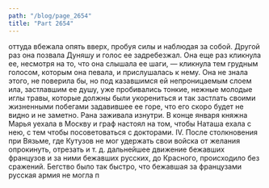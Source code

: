 ```yaml
---
path: "/blog/page_2654"
title: "Part 2654"
---
```


 оттуда вбежала опять вверх, пробуя силы и наблюдая за собой.
Другой раз она позвала Дуняшу и голос ее задребезжал. Она еще раз кликнула ее, несмотря на то, что она слышала ее шаги, — кликнула тем грудным голосом, которым она певала, и прислушалась к нему.
Она не знала этого, не поверила бы, но под казавшимся ей непроницаемым слоем ила, застлавшим ее душу, уже пробивались тонкие, нежные молодые иглы травы, которые должны были укорениться и так застлать своими жизненными побегами задавившее ее горе, что его скоро будет не видно и не заметно. Рана заживала изнутри.
В конце января княжна Марья уехала в Москву и граф настоял на том, чтобы Наташа ехала с нею, с тем чтобы посоветоваться с докторами.
IV.
После столкновения при Вязьме, где Кутузов не мог удержать свои войска от желания опрокинуть, отрезать и т. д. дальнейшее движение бежавших французов и зa ними бежавших русских, до Красного, происходило без сражений. Бегство было так быстро, что бежавшая за французами русская армия не могла п
